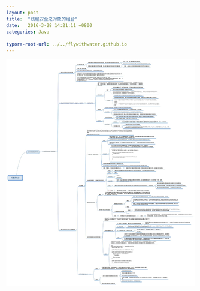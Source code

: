 ```yaml
---
layout: post
title:  "线程安全之对象的组合"
date:   2016-3-28 14:21:11 +0800
categories: Java

typora-root-url: ../../flywithwater.github.io
---
```


<img src="/assets/Java/对象的组合.jpg" alt="img" style="zoom:150%;" />

